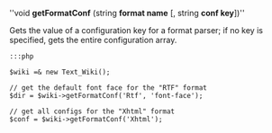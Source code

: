
''void **getFormatConf** (string **format name** [, string **conf key**])''

Gets the value of a configuration key for a format parser; if no key is specified, gets the entire configuration array.

	:::php
	
	$wiki =& new Text_Wiki();
	
	// get the default font face for the "RTF" format
	$dir = $wiki->getFormatConf('Rtf', 'font-face');
	
	// get all configs for the "Xhtml" format
	$conf = $wiki->getFormatConf('Xhtml');

